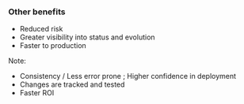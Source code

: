 ### Other benefits

* Reduced risk
* Greater visibility into status and evolution
* Faster to production

Note:
* Consistency / Less error prone ; Higher confidence in deployment
* Changes are tracked and tested
* Faster ROI
